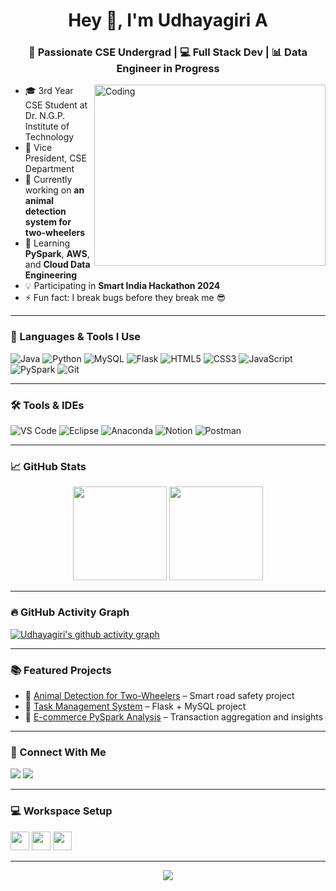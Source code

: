 <h1 align="center">Hey 👋, I'm Udhayagiri A</h1>
<h3 align="center">🚀 Passionate CSE Undergrad | 💻 Full Stack Dev | 📊 Data Engineer in Progress</h3>

<img align="right" alt="Coding" width="370" height="290" src="https://media.giphy.com/media/qgQUggAC3Pfv687qPC/giphy.gif" />

- 🎓 3rd Year CSE Student at Dr. N.G.P. Institute of Technology  
- 🤝 Vice President, CSE Department  
- 🔭 Currently working on **an animal detection system for two-wheelers**  
- 🌱 Learning **PySpark**, **AWS**, and **Cloud Data Engineering**  
- 💡 Participating in **Smart India Hackathon 2024**  
- ⚡ Fun fact: I break bugs before they break me 😎  

---

### 🧠 Languages & Tools I Use

<p align="left">
  <img src="https://img.icons8.com/color/48/java-coffee-cup-logo.png" title="Java"/>
  <img src="https://img.icons8.com/color/48/python--v1.png" title="Python"/>
  <img src="https://img.icons8.com/color/48/mysql-logo.png" title="MySQL"/>
  <img src="https://img.icons8.com/color/48/flask.png" title="Flask"/>
  <img src="https://img.icons8.com/color/48/html-5--v1.png" title="HTML5"/>
  <img src="https://img.icons8.com/color/48/css3.png" title="CSS3"/>
  <img src="https://img.icons8.com/color/48/javascript--v1.png" title="JavaScript"/>
  <img src="https://img.icons8.com/fluency/48/000000/spark.png" title="PySpark"/>
  <img src="https://img.icons8.com/color/48/000000/git.png" title="Git"/>
</p>

---

### 🛠 Tools & IDEs

<p>
  <img src="https://img.icons8.com/color/48/visual-studio-code-2019.png" title="VS Code"/>
  <img src="https://img.icons8.com/color/48/eclipse.png" title="Eclipse"/>
  <img src="https://img.icons8.com/color/48/anaconda--v2.png" title="Anaconda"/>
  <img src="https://img.icons8.com/color/48/notion.png" title="Notion"/>
  <img src="https://img.icons8.com/color/48/postman-api.png" title="Postman"/>
</p>

---

### 📈 GitHub Stats

<p align="center">
  <img src="https://github-readme-stats.vercel.app/api?username=your-github-username&show_icons=true&theme=radical" height="150"/>
  <img src="https://github-readme-stats.vercel.app/api/top-langs/?username=your-github-username&layout=compact&theme=radical" height="150"/>
</p>

---

### 🔥 GitHub Activity Graph

[![Udhayagiri's github activity graph](https://github-readme-activity-graph.vercel.app/graph?username=your-github-username&bg_color=0d1117&color=58a6ff&line=9ecaed&point=ffffff&area=true&hide_border=true)](https://github.com/ashutosh00710/github-readme-activity-graph)

---

### 📚 Featured Projects

- 🎯 [Animal Detection for Two-Wheelers](https://github.com/yourusername/animal-detection) – Smart road safety project
- 📝 [Task Management System](https://github.com/yourusername/task-manager) – Flask + MySQL project
- 🧠 [E-commerce PySpark Analysis](https://github.com/yourusername/ecommerce-analysis) – Transaction aggregation and insights

---

### 🤝 Connect With Me

<p align="left">
  <a href="https://www.linkedin.com/in/your-linkedin-profile" target="_blank"><img src="https://img.shields.io/badge/LinkedIn-blue?style=for-the-badge&logo=linkedin&logoColor=white"/></a>
  <a href="mailto:your.email@example.com"><img src="https://img.shields.io/badge/Gmail-D14836?style=for-the-badge&logo=gmail&logoColor=white"/></a>
</p>

---

### 💻 Workspace Setup

<img height="30" src="https://img.shields.io/badge/Windows-11-0078D6?style=for-the-badge&logo=windows&logoColor=white"/> 
<img height="30" src="https://img.shields.io/badge/Processor-AMD_Ryzen_5-ED1C24?style=for-the-badge&logo=amd&logoColor=white"/>
<img height="30" src="https://img.shields.io/badge/Graphics-NVIDIA_GTX1650-76B900?style=for-the-badge&logo=nvidia&logoColor=white"/>

---

<p align="center">
  <img src="https://readme-typing-svg.herokuapp.com?font=Fira+Code&duration=3000&pause=1000&color=FF61F6&center=true&vCenter=true&width=435&lines=Happy+Coding!;Java+Flask+PySpark+Lover;Let's+build+something+awesome!"/>
</p>

